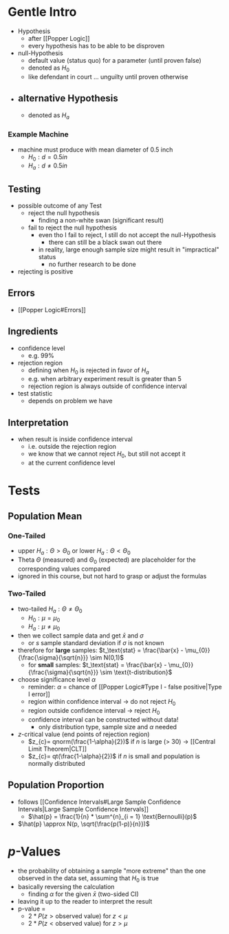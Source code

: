 # Gentle Intro
- Hypothesis 
	- after [[Popper Logic]]
	- every hypothesis has to be able to be disproven
- null-Hypothesis
	- default value (status quo) for a parameter (until proven false)
	- denoted as $H_0$
	- like defendant in court ... unguilty until proven otherwise
- alternative Hypothesis
	- 
	- denoted as $H_a$
### Example Machine
- machine must produce with mean diameter of 0.5 inch
	- $H_{0}: d = 0.5in$
	- $H_{a}: d \neq 0.5 in$
## Testing
- possible outcome of any Test
	- reject the null hypothesis
		- finding a non-white swan (significant result)
	- fail to reject the null hypothesis
		- even tho I fail to reject, I still do not accept the null-Hypothesis
			- there can still be a black swan out there
		- in reality, large enough sample size might result in "impractical" status 
			- no further research to be done
- rejecting is positive
## Errors
- [[Popper Logic#Errors]]
## Ingredients
- confidence level
	- e.g. 99%
- rejection region
	- defining when $H_0$ is rejected in favor of $H_a$
	- e.g. when arbitrary experiment result is greater than 5
	- rejection region is always outside of confidence interval
- test statistic
	- depends on problem we have
## Interpretation
- when result is inside confidence interval
	- i.e. outside the rejection region
	- we know that we cannot reject $H_0$, but still not accept it
	- at the current confidence level
# Tests
## Population Mean
### One-Tailed 
- upper $H_{a}: \Theta > \Theta_0$ or lower $H_{a}: \Theta < \Theta_0$ 
- Theta $\Theta$ (measured) and $\Theta_0$ (expected) are placeholder for the corresponding values compared
- ignored in this course, but not hard to grasp or adjust the formulas
### Two-Tailed
- two-tailed $H_{a}: \Theta \neq \Theta_0$ 
	- $H_{0} : \mu = \mu_0$
	- $H_{a} : \mu \neq \mu_0$
- then we collect sample data and get $\bar{x}$ and $\sigma$
	- or $s$ sample standard deviation if $\sigma$ is not known
- therefore for **large** samples: $t_\text{stat} = \frac{\bar{x} - \mu_{0}}{\frac{\sigma}{\sqrt{n}}} \sim N(0,1)$
	- for **small** samples: $t_\text{stat} = \frac{\bar{x} - \mu_{0}}{\frac{\sigma}{\sqrt{n}}} \sim \text{t-distribution}$
- choose significance level $\alpha$
	- reminder: $\alpha$ = chance of [[Popper Logic#Type I - false positive|Type I error]]
	- region within confidence interval -> do not reject $H_0$
	- region outside confidence interval -> reject $H_0$
	- confidence interval can be constructed without data!
		- only distribution type, sample size and $\alpha$ needed
- $z$-critical value (end points of rejection region)
	- $z_{c}= qnorm(\frac{1-\alpha}{2})$ if $n$ is large (> 30) -> [[Central Limit Theorem|CLT]]
	- $z_{c}= qt(\frac{1-\alpha}{2})$ if $n$ is small and population is normally distributed
## Population Proportion
- follows [[Confidence Intervals#Large Sample Confidence Intervals|Large Sample Confidence Intervals]]
	-  $\hat{p} = \frac{1}{n} * \sum^{n}_{i = 1} \text{Bernoulli}(p)$ 
- $\hat{p} \approx N(p, \sqrt{\frac{p(1-p)}{n}})$
# $p$-Values
- the probability of obtaining a sample "more extreme" than the one observed in the data set, assuming that $H_0$ is true
- basically reversing the calculation
	- finding $\alpha$ for the given $\bar{x}$ (two-sided CI)
- leaving it up to the reader to interpret the result
- p-value = 
	- $2 * P(z > \text{observed value})$ for $z < \mu$
	- $2 * P(z < \text{observed value})$ for $z > \mu$